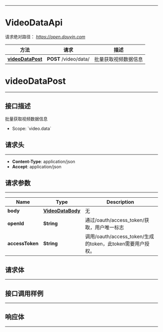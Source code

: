 <hr/>

# VideoDataApi
请求绝对路径： *https://open.douyin.com*
<a name="VideoDataApi_doc_start"></a>

方法 | 请求 | 描述
------------- | ------------- | -------------
[**videoDataPost**](#videoDataPost) | **POST** /video/data/ | 批量获取视频数据信息

<a name="videoDataPost"></a>
# **videoDataPost**
<hr/>

## 接口描述
批量获取视频数据信息
* Scope: &#x60;video.data&#x60; 
## 请求头
<hr/>

- **Content-Type**: application/json
- **Accept**: application/json

## 请求参数
<hr/>


Name | Type | Description
------------- | ------------- | ------------- 
 **body** | [**VideoDataBody**](#VideoDataBody)| 无
 **openId** | **String**| 通过/oauth/access_token/获取，用户唯一标志
 **accessToken** | **String**| 调用/oauth/access_token/生成的token，此token需要用户授权。

## 请求体
<hr/>

<a name="VideoDataBody"></a>
<markdown src="./model/VideoDataBody.md" />



## 接口调用样例
<hr/>

<codetabs src="../.codetabs/VideoDataApi_videoDataPost.code">

## 响应体
<hr/>

<markdown src="./model/VideoDataResponse.md" />

